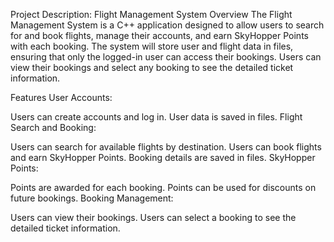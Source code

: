 Project Description: Flight Management System
Overview
The Flight Management System is a C++ application designed to allow users to search for and book flights, manage their accounts, and earn SkyHopper Points with each booking. The system will store user and flight data in files, ensuring that only the logged-in user can access their bookings. Users can view their bookings and select any booking to see the detailed ticket information.

Features
User Accounts:

Users can create accounts and log in.
User data is saved in files.
Flight Search and Booking:

Users can search for available flights by destination.
Users can book flights and earn SkyHopper Points.
Booking details are saved in files.
SkyHopper Points:

Points are awarded for each booking.
Points can be used for discounts on future bookings.
Booking Management:

Users can view their bookings.
Users can select a booking to see the detailed ticket information.
